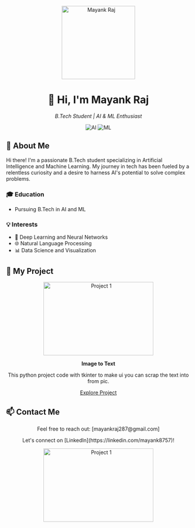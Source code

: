 <!-- Header -->
<p align="center">
  <img src="https://github.com/mayank6940/ATM_Machine_C/assets/44741414/9d14ec6c-08c4-4f2a-9a4e-c96f8c2f8509" alt="Mayank Raj" width="200" height="200">
</p>

<h1 align="center">👋 Hi, I'm Mayank Raj</h1>
<p align="center">
  <i>B.Tech Student | AI & ML Enthusiast</i>
</p>

<!-- Shields/Badges (Optional) -->
<p align="center">
  <img src="https://img.shields.io/badge/-Artificial%20Intelligence-0078D4?style=for-the-badge&logo=ai&logoColor=white" alt="AI">
  <img src="https://img.shields.io/badge/-Machine%20Learning-FF5733?style=for-the-badge&logo=ml&logoColor=white" alt="ML">
</p>

<!-- About Me -->
<h2>🧐 About Me</h2>

<p>
  Hi there! I'm a passionate B.Tech student specializing in Artificial Intelligence and Machine Learning. My journey in tech has been fueled by a relentless curiosity and a desire to harness AI's potential to solve complex problems.
</p>

<!-- Education -->
<h3>🎓 Education</h3>

- Pursuing B.Tech in AI and ML

<!-- Interests -->
<h3>💡 Interests</h3>

- 🧠 Deep Learning and Neural Networks
- 🌐 Natural Language Processing
- 📊 Data Science and Visualization

<!-- My Projects -->
<h2>🚀 My Project</h2>

<div align="center">
  <a href="https://github.com/mayank6940/image-to-text">
    <img src="https://user-images.githubusercontent.com/44741414/169603803-ce67af29-eb3a-49e4-946e-3394bec78e44.png" alt="Project 1" width="300" height="200">
  </a>

</div>

<div align="center">
  <p><b>Image to Text</b></p>
  <p>This python project code with tkinter to make ui you can scrap the text into from pic.</p>
  <p><a href="https://github.com/mayank6940/image-to-text">Explore Project</a></p>
</div>



<!-- Contact Me -->
<h2>📫 Contact Me</h2>

<p align="center">
  Feel free to reach out: [mayankraj287@gmail.com]
</p>

<!-- Social Links -->
<p align="center">
  Let's connect on [LinkedIn](https://linkedin.com/mayank8757)!
</p>

<div align="center">
  <a href="https://holopin.io/@mayank6940">
    <img src="[https://user-images.githubusercontent.com/44741414/169603803-ce67af29-eb3a-49e4-946e-3394bec78e44.png](https://holopin.me/mayank6940)" alt="Project 1" width="300" height="200">
  </a>

</div>

